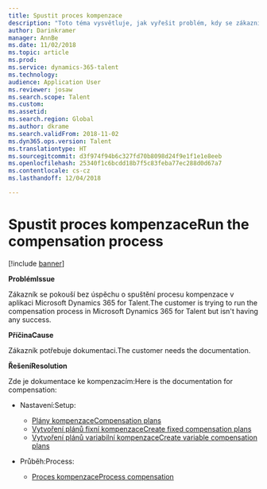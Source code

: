 ```yaml
---
title: Spustit proces kompenzace
description: "Toto téma vysvětluje, jak vyřešit problém, kdy se zákazník pokouší bez úspěchu o spuštění procesu kompenzace v aplikaci Microsoft Dynamics 365 for Talent."
author: Darinkramer
manager: AnnBe
ms.date: 11/02/2018
ms.topic: article
ms.prod: 
ms.service: dynamics-365-talent
ms.technology: 
audience: Application User
ms.reviewer: josaw
ms.search.scope: Talent
ms.custom: 
ms.assetid: 
ms.search.region: Global
ms.author: dkrame
ms.search.validFrom: 2018-11-02
ms.dyn365.ops.version: Talent
ms.translationtype: HT
ms.sourcegitcommit: d3f974f94b6c327fd70b8098d24f9e1f1e1e8eeb
ms.openlocfilehash: 25340f1c6bcdd18b7f5c83feba77ec288d0d67a7
ms.contentlocale: cs-cz
ms.lasthandoff: 12/04/2018

---
```


# <a name="run-the-compensation-process"></a><span data-ttu-id="23a2e-103">Spustit proces kompenzace</span><span class="sxs-lookup"><span data-stu-id="23a2e-103">Run the compensation process</span></span>

[!include [banner](includes/banner.md)]

<span data-ttu-id="23a2e-104">**Problém**</span><span class="sxs-lookup"><span data-stu-id="23a2e-104">**Issue**</span></span>

<span data-ttu-id="23a2e-105">Zákazník se pokouší bez úspěchu o spuštění procesu kompenzace v aplikaci Microsoft Dynamics 365 for Talent.</span><span class="sxs-lookup"><span data-stu-id="23a2e-105">The customer is trying to run the compensation process in Microsoft Dynamics 365 for Talent but isn't having any success.</span></span>

<span data-ttu-id="23a2e-106">**Příčina**</span><span class="sxs-lookup"><span data-stu-id="23a2e-106">**Cause**</span></span>

<span data-ttu-id="23a2e-107">Zákazník potřebuje dokumentaci.</span><span class="sxs-lookup"><span data-stu-id="23a2e-107">The customer needs the documentation.</span></span>

<span data-ttu-id="23a2e-108">**Řešení**</span><span class="sxs-lookup"><span data-stu-id="23a2e-108">**Resolution**</span></span>

<span data-ttu-id="23a2e-109">Zde je dokumentace ke kompenzacím:</span><span class="sxs-lookup"><span data-stu-id="23a2e-109">Here is the documentation for compensation:</span></span>

- <span data-ttu-id="23a2e-110">Nastavení:</span><span class="sxs-lookup"><span data-stu-id="23a2e-110">Setup:</span></span>

    - [<span data-ttu-id="23a2e-111">Plány kompenzace</span><span class="sxs-lookup"><span data-stu-id="23a2e-111">Compensation plans</span></span>](https://docs.microsoft.com/en-us/dynamics365/unified-operations/talent/compensation-plans)
    - [<span data-ttu-id="23a2e-112">Vytvoření plánů fixní kompenzace</span><span class="sxs-lookup"><span data-stu-id="23a2e-112">Create fixed compensation plans</span></span>](https://docs.microsoft.com/en-us/dynamics365/unified-operations/talent/create-fixed-compensation-plans)
    - [<span data-ttu-id="23a2e-113">Vytvoření plánů variabilní kompenzace</span><span class="sxs-lookup"><span data-stu-id="23a2e-113">Create variable compensation plans</span></span>](https://docs.microsoft.com/en-us/dynamics365/unified-operations/talent/create-variable-compensation-plans)

- <span data-ttu-id="23a2e-114">Průběh:</span><span class="sxs-lookup"><span data-stu-id="23a2e-114">Process:</span></span>

    - [<span data-ttu-id="23a2e-115">Proces kompenzace</span><span class="sxs-lookup"><span data-stu-id="23a2e-115">Process compensation</span></span>](https://docs.microsoft.com/en-us/dynamics365/unified-operations/talent/process-compensation)

